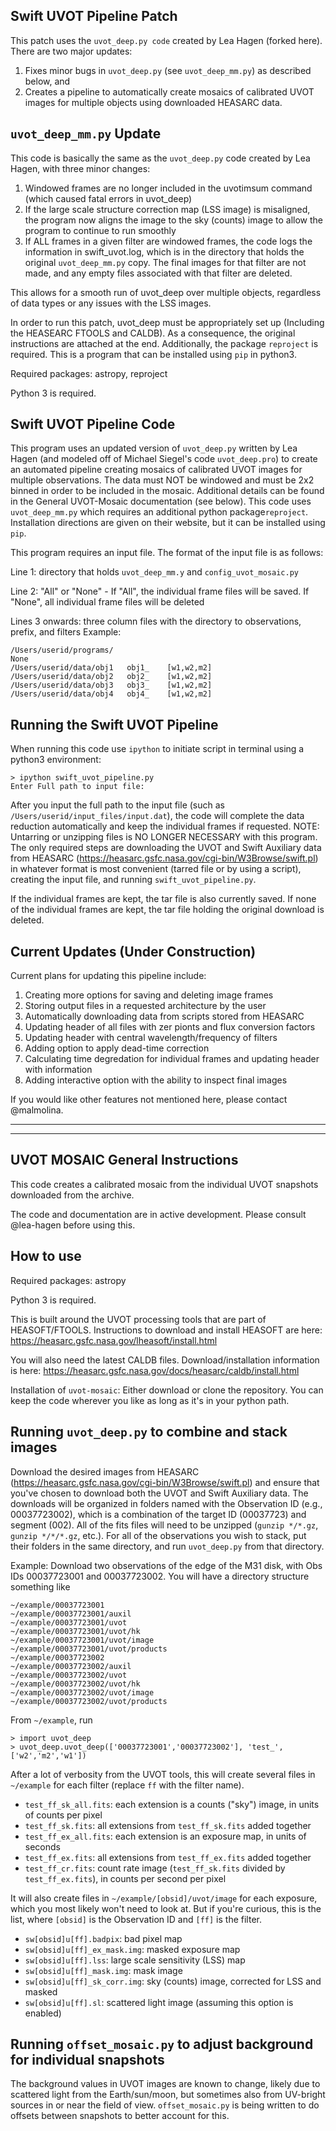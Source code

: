 Swift UVOT Pipeline Patch
----------
This patch uses the `uvot_deep.py code` created by Lea Hagen (forked here). There are two major updates:

1) Fixes minor bugs in `uvot_deep.py` (see `uvot_deep_mm.py`) as described below, and
2) Creates a pipeline to automatically create mosaics of calibrated UVOT images for multiple objects using downloaded HEASARC data.

`uvot_deep_mm.py` Update
----------
This code is basically the same as the `uvot_deep.py` code created by Lea Hagen, with three minor changes: 

1) Windowed frames are no longer included in the uvotimsum command (which caused fatal errors in uvot_deep)
2) If the large scale structure correction map (LSS image) is misaligned, the program now aligns the image to the sky (counts) image to allow the program to continue to run smoothly
3) If ALL frames in a given filter are windowed frames, the code logs the information in swift_uvot.log, which is in the directory that holds the original `uvot_deep_mm.py` copy. The final images for that filter are not made, and any empty files associated with that filter are deleted.

This allows for a smooth run of uvot_deep over multiple objects, regardless of data types or any issues with the LSS images.

In order to run this patch, uvot_deep must be appropriately set up (Including the HEASEARC FTOOLS and CALDB). As a consequence, the original instructions are attached at the end. Additionally, the package `reproject` is required. This is a program that can be installed using `pip` in python3. 

Required packages: astropy, reproject

Python 3 is required.

Swift UVOT Pipeline Code
----------
This program uses an updated version of `uvot_deep.py` written by Lea Hagen (and modeled off of Michael Siegel's code `uvot_deep.pro`) to create an automated pipeline creating mosaics of calibrated UVOT images for multiple observations. The data must NOT be windowed and must be 2x2 binned in order to be included in the mosaic. Additional details can be found in the General UVOT-Mosaic documentation (see below). This code uses `uvot_deep_mm.py` which requires an additional python package`reproject`. Installation directions are given on their website, but it can be installed using `pip`.

This program requires an input file. The format of the input file is as follows:

Line 1: directory that holds `uvot_deep_mm.y` and `config_uvot_mosaic.py`

Line 2: "All" or "None" - If "All", the individual frame files will be saved. If "None", 
all individual frame files will be deleted

Lines 3 onwards: three column files with the directory to observations, prefix, and filters
Example:
```
/Users/userid/programs/
None
/Users/userid/data/obj1   obj1_    [w1,w2,m2]
/Users/userid/data/obj2   obj2_    [w1,w2,m2]
/Users/userid/data/obj3   obj3_    [w1,w2,m2]
/Users/userid/data/obj4   obj4_    [w1,w2,m2]
```
Running the Swift UVOT Pipeline
----------
When running this code use `ipython` to initiate script in terminal using a python3 environment:
```
> ipython swift_uvot_pipeline.py
Enter Full path to input file: 
```
After you input the full path to the input file (such as `/Users/userid/input_files/input.dat`), the code will complete the data reduction automatically and keep the individual frames if requested. NOTE: Untarring or unzipping files is NO LONGER NECESSARY with this program. The only required steps are downloading the UVOT and Swift Auxiliary data from HEASARC (<https://heasarc.gsfc.nasa.gov/cgi-bin/W3Browse/swift.pl>) in whatever format is most convenient (tarred file or by using a script), creating the input file, and running `swift_uvot_pipeline.py`.


If the individual frames are kept, the tar file is also currently saved. If none of the individual frames are kept, the tar file holding the original download is deleted. 

Current Updates (Under Construction)
----------
Current plans for updating this pipeline include:

1) Creating more options for saving and deleting image frames
2) Storing output files in a requested architecture by the user
3) Automatically downloading data from scripts stored from HEASARC
4) Updating header of all files with zer pionts and flux conversion factors
5) Updating header with central wavelength/frequency of filters
6) Adding option to apply dead-time correction
7) Calculating time degredation for individual frames and updating header with information
8) Adding interactive option with the ability to inspect final images

If you would like other features not mentioned here, please contact @malmolina.

-------------------------
-------------------------

UVOT MOSAIC General Instructions
----------
This code creates a calibrated mosaic from the individual UVOT snapshots downloaded from the archive.

The code and documentation are in active development.  Please consult @lea-hagen before using this.


How to use
----------

Required packages: astropy

Python 3 is required.

This is built around the UVOT processing tools that are part of HEASOFT/FTOOLS.  Instructions to download and install HEASOFT are here:
<https://heasarc.gsfc.nasa.gov/lheasoft/install.html>

You will also need the latest CALDB files.  Download/installation information is here:
<https://heasarc.gsfc.nasa.gov/docs/heasarc/caldb/install.html>

Installation of `uvot-mosaic`: Either download or clone the repository.  You can keep the code wherever you like as long as it's in your python path.


Running `uvot_deep.py` to combine and stack images
-------

Download the desired images from HEASARC (<https://heasarc.gsfc.nasa.gov/cgi-bin/W3Browse/swift.pl>) and ensure that you've chosen to download both the UVOT and Swift Auxiliary data.  The downloads will be organized in folders named with the Observation ID (e.g., 00037723002), which is a combination of the target ID (00037723) and segment (002).  All of the fits files will need to be unzipped (`gunzip */*.gz`, `gunzip */*/*.gz`, etc.). For all of the observations you wish to stack, put their folders in the same directory, and run `uvot_deep.py` from that directory.

Example: Download two observations of the edge of the M31 disk, with Obs IDs 00037723001 and 00037723002.  You will have a directory structure something like
```
~/example/00037723001
~/example/00037723001/auxil
~/example/00037723001/uvot
~/example/00037723001/uvot/hk
~/example/00037723001/uvot/image
~/example/00037723001/uvot/products
~/example/00037723002
~/example/00037723002/auxil
~/example/00037723002/uvot
~/example/00037723002/uvot/hk
~/example/00037723002/uvot/image
~/example/00037723002/uvot/products
```
From `~/example`, run
```
> import uvot_deep
> uvot_deep.uvot_deep(['00037723001','00037723002'], 'test_', ['w2','m2','w1'])
```
After a lot of verbosity from the UVOT tools, this will create several files in `~/example` for each filter (replace `ff` with the filter name).
- `test_ff_sk_all.fits`: each extension is a counts ("sky") image, in units of counts per pixel
- `test_ff_sk.fits`: all extensions from `test_ff_sk.fits` added together
- `test_ff_ex_all.fits`: each extension is an exposure map, in units of seconds
- `test_ff_ex.fits`: all extensions from `test_ff_ex.fits` added together
- `test_ff_cr.fits`: count rate image (`test_ff_sk.fits` divided by `test_ff_ex.fits`), in counts per second per pixel

It will also create files in `~/example/[obsid]/uvot/image` for each exposure, which you most likely won't need to look at.  But if you're curious, this is the list, where `[obsid]` is the Observation ID and `[ff]` is the filter.
- `sw[obsid]u[ff].badpix`: bad pixel map
- `sw[obsid]u[ff]_ex_mask.img`: masked exposure map
- `sw[obsid]u[ff].lss`: large scale sensitivity (LSS) map
- `sw[obsid]u[ff]_mask.img`: mask image
- `sw[obsid]u[ff]_sk_corr.img`: sky (counts) image, corrected for LSS and masked
- `sw[obsid]u[ff].sl`: scattered light image (assuming this option is enabled)


Running `offset_mosaic.py` to adjust background for individual snapshots
-------

The background values in UVOT images are known to change, likely due to scattered light from the Earth/sun/moon, but sometimes also from UV-bright sources in or near the field of view.  `offset_mosaic.py` is being written to do offsets between snapshots to better account for this.
